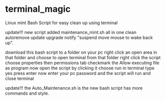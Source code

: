 # terminal_magic
Linux mint Bash Script for easy clean up using terminal

update!!!  new script added maintenance_mint.sh all in one clean autoremove update upgrade notify "suspend move mouse to wake back up".

download this bash script to a folder on your pc
right click an open area in that folder and choose to open terminal from that folder
right click the script choose properties then permissions tab
checkmark the Allow executing file as program
now open the script by clicking it choose run in terminal
type yes press enter
now enter your pc password and the script will run and close terminal

update!!!
the Auto_Maintenance.sh
is the new bash script has more commands and style.
